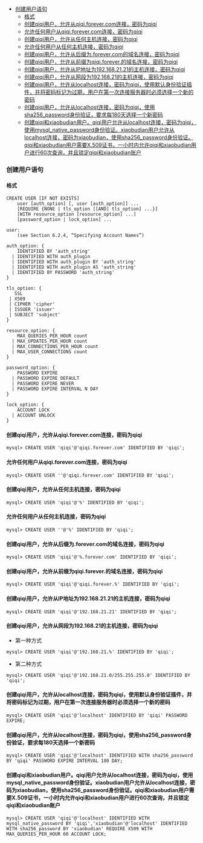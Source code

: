 - [创建用户语句](#创建用户语句)
  - [格式](#格式)
  - [创建qiqi用户，允许从qiqi.forever.com连接，密码为qiqi](#创建qiqi用户允许从qiqiforevercom连接密码为qiqi)
  - [允许任何用户从qiqi.forever.com连接，密码为qiqi](#允许任何用户从qiqiforevercom连接密码为qiqi)
  - [创建qiqi用户，允许从任何主机连接，密码为qiqi](#创建qiqi用户允许从任何主机连接密码为qiqi)
  - [允许任何用户从任何主机连接，密码为qiqi](#允许任何用户从任何主机连接密码为qiqi)
  - [创建qiqi用户，允许从后缀为.forever.com的域名连接，密码为qiqi](#创建qiqi用户允许从后缀为forevercom的域名连接密码为qiqi)
  - [创建qiqi用户，允许从前缀为qiqi.forever.的域名连接，密码为qiqi](#创建qiqi用户允许从前缀为qiqiforever的域名连接密码为qiqi)
  - [创建qiqi用户，允许从IP地址为192.168.21.21的主机连接，密码为qiqi](#创建qiqi用户允许从ip地址为1921682121的主机连接密码为qiqi)
  - [创建qiqi用户，允许从网段为192.168.21的主机连接，密码为qiqi](#创建qiqi用户允许从网段为19216821的主机连接密码为qiqi)
  - [创建qiqi用户，允许从localhost连接，密码为qiqi，使用默认身份验证插件，并将密码标记为过期，用户在第一次连接服务器时必须选择一个新的密码](#创建qiqi用户允许从localhost连接密码为qiqi使用默认身份验证插件并将密码标记为过期用户在第一次连接服务器时必须选择一个新的密码)
  - [创建qiqi用户，允许从localhost连接，密码为qiqi，使用sha256_password身份验证，要求每180天选择一个新密码](#创建qiqi用户允许从localhost连接密码为qiqi使用sha256_password身份验证要求每180天选择一个新密码)
  - [创建qiqi和xiaobudian用户。qiqi用户允许从localhost连接，密码为qiqi，使用mysql_native_password身份验证。xiaobudian用户允许从localhost连接，密码为xiaobudian，使用sha256_password身份验证。qiqi和xiaobudian用户需要X.509证书，一小时内允许qiqi和xiaobudian用户进行60次查询，并且锁定qiqi和xiaobudian账户](#创建qiqi和xiaobudian用户qiqi用户允许从localhost连接密码为qiqi使用mysql_native_password身份验证xiaobudian用户允许从localhost连接密码为xiaobudian使用sha256_password身份验证qiqi和xiaobudian用户需要x509证书一小时内允许qiqi和xiaobudian用户进行60次查询并且锁定qiqi和xiaobudian账户)

### 创建用户语句

#### 格式

```mysql
CREATE USER [IF NOT EXISTS]
    user [auth_option] [, user [auth_option]] ...
    [REQUIRE {NONE | tls_option [[AND] tls_option] ...}]
    [WITH resource_option [resource_option] ...]
    [password_option | lock_option] ...

user:
    (see Section 6.2.4, “Specifying Account Names”)

auth_option: {
    IDENTIFIED BY 'auth_string'
  | IDENTIFIED WITH auth_plugin
  | IDENTIFIED WITH auth_plugin BY 'auth_string'
  | IDENTIFIED WITH auth_plugin AS 'auth_string'
  | IDENTIFIED BY PASSWORD 'auth_string'
}

tls_option: {
   SSL
 | X509
 | CIPHER 'cipher'
 | ISSUER 'issuer'
 | SUBJECT 'subject'
}

resource_option: {
    MAX_QUERIES_PER_HOUR count
  | MAX_UPDATES_PER_HOUR count
  | MAX_CONNECTIONS_PER_HOUR count
  | MAX_USER_CONNECTIONS count
}

password_option: {
    PASSWORD EXPIRE
  | PASSWORD EXPIRE DEFAULT
  | PASSWORD EXPIRE NEVER
  | PASSWORD EXPIRE INTERVAL N DAY
}

lock_option: {
    ACCOUNT LOCK
  | ACCOUNT UNLOCK
}
```

#### 创建qiqi用户，允许从qiqi.forever.com连接，密码为qiqi

```mysql
mysql> CREATE USER 'qiqi'@'qiqi.forever.com' IDENTIFIED BY 'qiqi';
```

#### 允许任何用户从qiqi.forever.com连接，密码为qiqi

```mysql
mysql> CREATE USER ''@'qiqi.forever.com' IDENTIFIED BY 'qiqi';
```

#### 创建qiqi用户，允许从任何主机连接，密码为qiqi

```mysql
mysql> CREATE USER 'qiqi'@'%' IDENTIFIED BY 'qiqi';
```

#### 允许任何用户从任何主机连接，密码为qiqi

```mysql
mysql> CREATE USER ''@'%' IDENTIFIED BY 'qiqi';
```

#### 创建qiqi用户，允许从后缀为.forever.com的域名连接，密码为qiqi

```mysql
mysql> CREATE USER 'qiqi'@'%.forever.com' IDENTIFIED BY 'qiqi';
```

#### 创建qiqi用户，允许从前缀为qiqi.forever.的域名连接，密码为qiqi

```mysql
mysql> CREATE USER 'qiqi'@'qiqi.forever.%' IDENTIFIED BY 'qiqi';
```

#### 创建qiqi用户，允许从IP地址为192.168.21.21的主机连接，密码为qiqi

```mysql
mysql> CREATE USER 'qiqi'@'192.168.21.21' IDENTIFIED BY 'qiqi';
```

#### 创建qiqi用户，允许从网段为192.168.21的主机连接，密码为qiqi

* 第一种方式

```mysql
mysql> CREATE USER 'qiqi'@'192.168.21.%' IDENTIFIED BY 'qiqi';
```

* 第二种方式

```mysql
mysql> CREATE USER 'qiqi'@'192.168.21.0/255.255.255.0' IDENTIFIED BY 'qiqi';
```

  #### 创建qiqi用户，允许从localhost连接，密码为qiqi，使用默认身份验证插件，并将密码标记为过期，用户在第一次连接服务器时必须选择一个新的密码

```mysql
mysql> CREATE USER 'qiqi'@'localhost' IDENTIFIED BY 'qiqi' PASSWORD EXPIRE;
```

#### 创建qiqi用户，允许从localhost连接，密码为qiqi，使用sha256_password身份验证，要求每180天选择一个新密码

```mysql
mysql> CREATE USER 'qiqi'@'localhost' IDENTIFIED WITH sha256_password BY 'qiqi' PASSWORD EXPIRE INTERVAL 180 DAY;
```

#### 创建qiqi和xiaobudian用户。qiqi用户允许从localhost连接，密码为qiqi，使用mysql_native_password身份验证。xiaobudian用户允许从localhost连接，密码为xiaobudian，使用sha256_password身份验证。qiqi和xiaobudian用户需要X.509证书，一小时内允许qiqi和xiaobudian用户进行60次查询，并且锁定qiqi和xiaobudian账户

```mysql
mysql> CREATE USER 'qiqi'@'localhost' IDENTIFIED WITH mysql_native_password BY 'qiqi','xiaobudian'@'localhost' IDENTIFIED WITH sha256_password BY 'xiaobudian' REQUIRE X509 WITH MAX_QUERIES_PER_HOUR 60 ACCOUNT LOCK;
```

